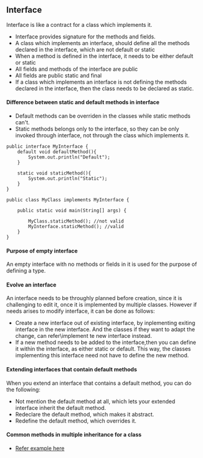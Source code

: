 
## Interface

Interface is like a contract for a class which implements it. 

- Interface provides signature for the methods and fields.
- A class which implements an interface, should define all the methods declared in the interface, which are not default or static
- When a method is defined in the interface, it needs to be either default or static
- All fields and methods of the interface are public
- All fields are public static and final
- If a class which implements an interface is not defining the methods declared in the interface, then the class needs to be declared as static.

#### Difference between static and default methods in interface

- Default methods can be overriden in the classes while static methods can't.
- Static methods belongs only to the interface, so they can be only invoked through interface, not through the class which implements it.
```
public interface MyInterface {
    default void defaultMethod(){
        System.out.println("Default");
    }

    static void staticMethod(){
        System.out.println("Static");
    }    
}

public class MyClass implements MyInterface {

    public static void main(String[] args) {

        MyClass.staticMethod(); //not valid 
        MyInterface.staticMethod(); //valid
    }
}
```

#### Purpose of empty interface
 
An empty interface with no methods or fields in it is used for the purpose of defining a type.

#### Evolve an interface

An interface needs to be throughly planned before creation, since it is challenging to edit it, once it is implemented by multiple classes. However if needs arises to modify interface, it can be done as follows:

- Create a new interface out of existing interface, by inplementing exiting interface in the new interface. And the classes if they want to adapt the change, can refer\implement te new interface instead.
- If a new method needs to be added to the interface,then you can define it within the interface, as either static or default. This way, the classes implementing this interface need not have to define the new method.

#### Extending interfaces that contain default methods

When you extend an interface that contains a default method, you can do the following:

- Not mention the default method at all, which lets your extended interface inherit the default method.
- Redeclare the default method, which makes it abstract.
- Redefine the default method, which overrides it.

#### Common methods in multiple inheritance for a class
 - [Refer example here](interface-common-method-multinterface)
